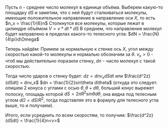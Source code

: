 Пусть $n$ - среднее число молекул в единице объёма.
Выберем какую-то площадку $dS$ и заметим, что с ней будут сталкиваться молекулы, имеющие положительное направление в направление оси $X$, то есть $n_x = \frac{1}{6}n$
Столкнутся все молекулы, которые лежат в цилиндре объёмом $V = v *dt *dS$
В среднем, что направление молекул будет направлено в пределах какого-то телесного угла:
$dN = \frac{N}{4\pi}d\Omega$

Теперь найдём:
Примем за нормальную к стенке ось $X$, угол между скоростью какой-то молекулы и нормалью обозначим за $\theta$.
$v_x > 0$ - чтоб мы действительно поразили стенку, $dn$ - число молекул с такой скоростью.

Тогда число ударов о стенку будет: $dz = dnv_xdSdt$ или $\frac{d^2z}{dSdt} = dnv_x$
$dn = \frac{1}{2}sin\theta d\theta$ (откуда это следует: опишем 2 конуса с углами с осью $\theta, \theta + d\theta$, больший конус вырежет полоску, площадь которой $dS = 2\pi R^2sin\theta d\theta$, она видна под телесным углом $d\Omega = dS/R^2$, тогда подставляя это в формулу для телесного угла выше, то и получаем).

Итого, если усреднить по всем скоростям, то получим:
$\frac{d^2z}{dSdt} = \frac{1}{4}n<v>$





